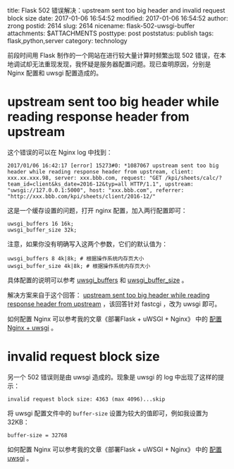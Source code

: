 title: Flask 502 错误解决：upstream sent too big header and invalid request block size
date: 2017-01-06 16:54:52
modified: 2017-01-06 16:54:52
author: zrong
postid: 2614
slug: 2614
nicename: flask-502-uwsgi-buffer
attachments: $ATTACHMENTS
posttype: post
poststatus: publish
tags: flask,python,server
category: technology

前段时间用 Flask 制作的一个网站在进行较大量计算时频繁出现 502 错误，在本地调试却无法重现发现，我怀疑是服务器配置问题。现已查明原因，分别是 Nginx 配置和 uwsgi 配置造成的。

<!--more-->

# upstream sent too big header while reading response header from upstream

这个错误的可以在 Nginx log 中找到：

```
2017/01/06 16:42:17 [error] 15273#0: *1087067 upstream sent too big header while reading response header from upstream, client: xxx.xx.xxx.98, server: xxx.bbb.com, request: "GET /kpi/sheets/calc/?team_id=client&ks_date=2016-12&typ=all HTTP/1.1", upstream: "uwsgi://127.0.0.1:5000", host: "xxx.bbb.com", referrer: "http://xxx.bbb.com/kpi/sheets/client/2016-12/"
```


这是一个缓存设置的问题，打开 nginx 配置，加入两行配置即可：

```
uwsgi_buffers 16 16k;
uwsgi_buffer_size 32k;
```

注意，如果你没有明确写入这两个参数，它们的默认值为：

```
uwsgi_buffers 8 4k|8k; # 根据操作系统内存页大小
uwsgi_buffer_size 4k|8k; # 根据操作系统内存页大小
```

具体配置的说明可以参考 [uwsgi_buffers][1] 和 [uwsgi_buffer_size][2] 。

解决方案来自于这个回答： [upstream sent too big header while reading response header from upstream][4] ，该回答针对 fastcgi ，改为 uwsgi 即可。

如何配置 Nginx 可以参考我的文章《部署Flask + uWSGI + Nginx》 中的 [配置 Nginx + uwsgi][3] 。

# invalid request block size

另一个 502 错误则是由 uwsgi 造成的。现象是 uwsgi 的 log 中出现了这样的提示：

```
invalid request block size: 4363 (max 4096)...skip
```

将 uwsgi 配置文件中的 `buffer-size` 设置为较大的值即可，例如我设置为32KB：

```
buffer-size = 32768
```

如何配置 Nginx 可以参考我的文章《部署Flask + uWSGI + Nginx》 中的 [配置 uwsgi][5] 。

[1]: http://nginx.org/en/docs/http/ngx_http_uwsgi_module.html#uwsgi_buffers
[2]: http://nginx.org/en/docs/http/ngx_http_uwsgi_module.html#uwsgi_buffer_size
[3]: http://zengrong.net/post/2568.htm#nginx-uwsgi
[4]: http://stackoverflow.com/a/23845727/1542345
[5]: http://zengrong.net/post/2568.htm#uwsgi_1
